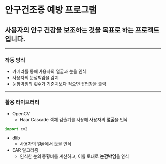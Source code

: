# 안구건조증 예방 프로그램

## 사용자의 안구 건강을 보조하는 것을 목표로 하는 프로젝트입니다.
---------------------------------
### 작동 방식
- 카메라를 통해 사용자의 얼굴과 눈을 인식
- 사용자의 눈깜박임을 감지
- 눈깜박임의 횟수가 기준치보다 적으면  팝업창을 출력
--------------------------------
### 활용 라이브러리
- OpenCV
    - Haar Cascade 객체 검출기를 사용해 사용자의 **얼굴**을 인식
```python
import cv2
```

- dlib
    - 사용자의 얼굴에서 **눈**을 인식
- EAR 알고리즘
    - 인식한 눈의 종횡비를 계산하고, 이를 토대로 **눈깜박임**을 인식

